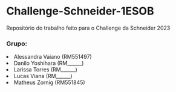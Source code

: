 # Challenge-Schneider-1ESOB

Repositório do trabalho feito para o Challenge da Schneider 2023

### Grupo:
<li>Alessandra Vaiano (RM551497)</li>  
<li>Danilo Yoshihara (RM______)</li>  
<li>Larissa Torres (RM______)</li>
<li>Lucas Viana (RM______)</li>
<li>Matheus Zornig (RM551845)</li>
